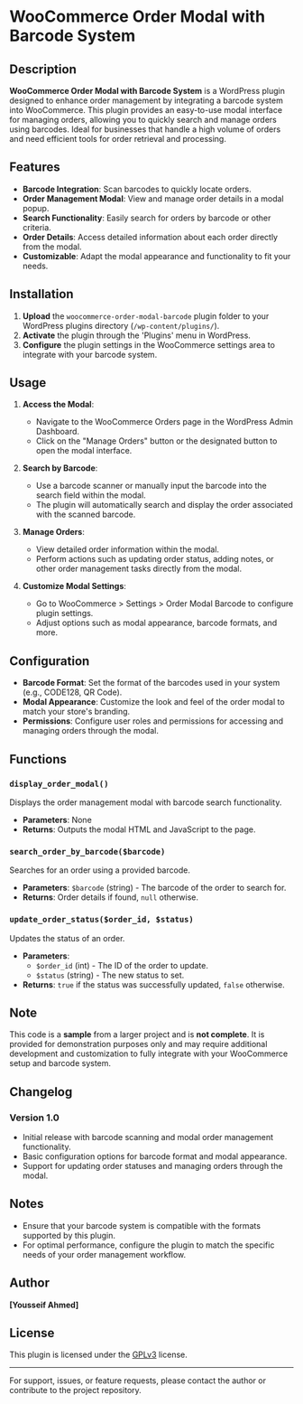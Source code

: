 # WooCommerce Order Modal with Barcode System

## Description

**WooCommerce Order Modal with Barcode System** is a WordPress plugin designed to enhance order management by integrating a barcode system into WooCommerce. This plugin provides an easy-to-use modal interface for managing orders, allowing you to quickly search and manage orders using barcodes. Ideal for businesses that handle a high volume of orders and need efficient tools for order retrieval and processing.

## Features

- **Barcode Integration**: Scan barcodes to quickly locate orders.
- **Order Management Modal**: View and manage order details in a modal popup.
- **Search Functionality**: Easily search for orders by barcode or other criteria.
- **Order Details**: Access detailed information about each order directly from the modal.
- **Customizable**: Adapt the modal appearance and functionality to fit your needs.

## Installation

1. **Upload** the `woocommerce-order-modal-barcode` plugin folder to your WordPress plugins directory (`/wp-content/plugins/`).
2. **Activate** the plugin through the 'Plugins' menu in WordPress.
3. **Configure** the plugin settings in the WooCommerce settings area to integrate with your barcode system.

## Usage

1. **Access the Modal**:
   - Navigate to the WooCommerce Orders page in the WordPress Admin Dashboard.
   - Click on the "Manage Orders" button or the designated button to open the modal interface.

2. **Search by Barcode**:
   - Use a barcode scanner or manually input the barcode into the search field within the modal.
   - The plugin will automatically search and display the order associated with the scanned barcode.

3. **Manage Orders**:
   - View detailed order information within the modal.
   - Perform actions such as updating order status, adding notes, or other order management tasks directly from the modal.

4. **Customize Modal Settings**:
   - Go to WooCommerce > Settings > Order Modal Barcode to configure plugin settings.
   - Adjust options such as modal appearance, barcode formats, and more.

## Configuration

- **Barcode Format**: Set the format of the barcodes used in your system (e.g., CODE128, QR Code).
- **Modal Appearance**: Customize the look and feel of the order modal to match your store's branding.
- **Permissions**: Configure user roles and permissions for accessing and managing orders through the modal.

## Functions

### `display_order_modal()`

Displays the order management modal with barcode search functionality.

- **Parameters**: None
- **Returns**: Outputs the modal HTML and JavaScript to the page.

### `search_order_by_barcode($barcode)`

Searches for an order using a provided barcode.

- **Parameters**: `$barcode` (string) - The barcode of the order to search for.
- **Returns**: Order details if found, `null` otherwise.

### `update_order_status($order_id, $status)`

Updates the status of an order.

- **Parameters**:
  - `$order_id` (int) - The ID of the order to update.
  - `$status` (string) - The new status to set.
- **Returns**: `true` if the status was successfully updated, `false` otherwise.

## Note

This code is a **sample** from a larger project and is **not complete**. It is provided for demonstration purposes only and may require additional development and customization to fully integrate with your WooCommerce setup and barcode system. 

## Changelog

### Version 1.0

- Initial release with barcode scanning and modal order management functionality.
- Basic configuration options for barcode format and modal appearance.
- Support for updating order statuses and managing orders through the modal.

## Notes

- Ensure that your barcode system is compatible with the formats supported by this plugin.
- For optimal performance, configure the plugin to match the specific needs of your order management workflow.

## Author

**[Yousseif Ahmed]**

## License

This plugin is licensed under the [GPLv3](https://www.gnu.org/licenses/old-licenses/gpl-3.0.html) license.

---

For support, issues, or feature requests, please contact the author or contribute to the project repository.
